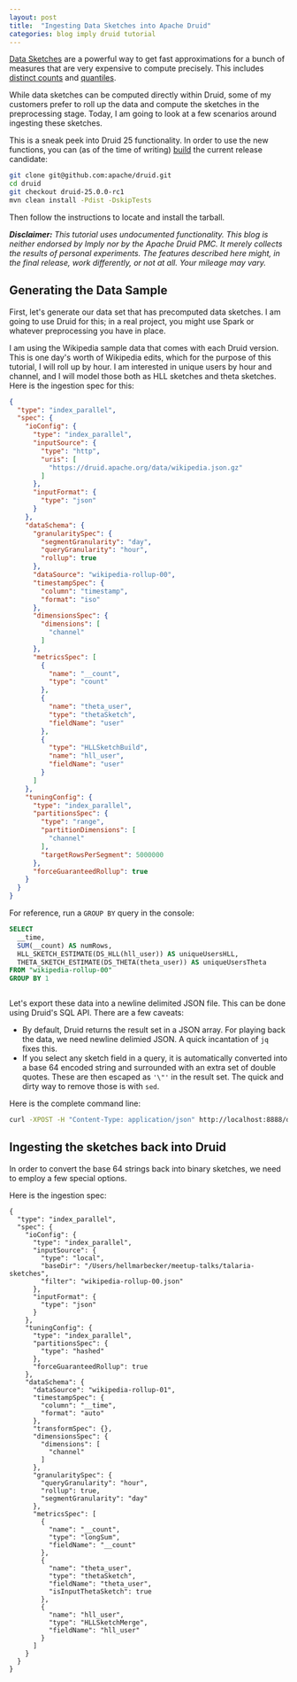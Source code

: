 ```yaml
---
layout: post
title:  "Ingesting Data Sketches into Apache Druid"
categories: blog imply druid tutorial
---
```


[Data Sketches](https://youtu.be/Hpd3f_MLdXo?t=398) are a powerful way to get fast approximations for a bunch of measures that are very expensive to compute precisely. This includes [distinct counts](link) and [quantiles](link).

While data sketches can be computed directly within Druid, some of my customers prefer to roll up the data and compute the sketches in the preprocessing stage. Today, I am going to look at a few scenarios around ingesting these sketches.

This is a sneak peek into Druid 25 functionality. In order to use the new functions, you can (as of the time of writing) [build](https://druid.apache.org/docs/latest/development/build.html) the current release candidate:

```bash
git clone git@github.com:apache/druid.git
cd druid
git checkout druid-25.0.0-rc1
mvn clean install -Pdist -DskipTests
```

Then follow the instructions to locate and install the tarball.

_**Disclaimer:** This tutorial uses undocumented functionality. This blog is neither endorsed by Imply nor by the Apache Druid PMC. It merely collects the results of personal experiments. The features described here might, in the final release, work differently, or not at all. Your mileage may vary._

## Generating the Data Sample

First, let's generate our data set that has precomputed data sketches. I am going to use Druid for this; in a real project, you might use Spark or whatever preprocessing you have in place.

I am using the Wikipedia sample data that comes with each Druid version. This is one day's worth of Wikipedia edits, which for the purpose of this tutorial, I will roll up by hour. I am interested in unique users by hour and channel, and I will model those both as HLL sketches and theta sketches. Here is the ingestion spec for this:

```json
{
  "type": "index_parallel",
  "spec": {
    "ioConfig": {
      "type": "index_parallel",
      "inputSource": {
        "type": "http",
        "uris": [
          "https://druid.apache.org/data/wikipedia.json.gz"
        ]
      },
      "inputFormat": {
        "type": "json"
      }
    },
    "dataSchema": {
      "granularitySpec": {
        "segmentGranularity": "day",
        "queryGranularity": "hour",
        "rollup": true
      },
      "dataSource": "wikipedia-rollup-00",
      "timestampSpec": {
        "column": "timestamp",
        "format": "iso"
      },
      "dimensionsSpec": {
        "dimensions": [
          "channel"
        ]
      },
      "metricsSpec": [
        {
          "name": "__count",
          "type": "count"
        },
        {
          "name": "theta_user",
          "type": "thetaSketch",
          "fieldName": "user"
        },
        {
          "type": "HLLSketchBuild",
          "name": "hll_user",
          "fieldName": "user"
        }
      ]
    },
    "tuningConfig": {
      "type": "index_parallel",
      "partitionsSpec": {
        "type": "range",
        "partitionDimensions": [
          "channel"
        ],
        "targetRowsPerSegment": 5000000
      },
      "forceGuaranteedRollup": true
    }
  }
}
```

For reference, run a `GROUP BY` query in the console:

```sql
SELECT
  __time,
  SUM(__count) AS numRows,
  HLL_SKETCH_ESTIMATE(DS_HLL(hll_user)) AS uniqueUsersHLL,
  THETA_SKETCH_ESTIMATE(DS_THETA(theta_user)) AS uniqueUsersTheta
FROM "wikipedia-rollup-00"
GROUP BY 1
```

![]()



Let's export these data into a newline delimited JSON file. This can be done using Druid's SQL API. There are a few caveats:

- By default, Druid returns the result set in a JSON array. For playing back the data, we need newline delimied JSON. A quick incantation of `jq` fixes this.
- If you select any sketch field in a query, it is automatically converted into a base 64 encoded string and surrounded with an extra set of double quotes. These are then escaped as `'\"'` in the result set. The quick and dirty way to remove those is with `sed`.

Here is the complete command line:

```bash
curl -XPOST -H "Content-Type: application/json" http://localhost:8888/druid/v2/sql/ -d'{ "query": "SELECT * FROM \"wikipedia-rollup-00\"" }' | jq -c '.[]' | sed -e 's/\\\"//g' >wikipedia-rollup-00.json
```

## Ingesting the sketches back into Druid

In order to convert the base 64 strings back into binary sketches, we need to employ a few special options.

Here is the ingestion spec:

```
{
  "type": "index_parallel",
  "spec": {
    "ioConfig": {
      "type": "index_parallel",
      "inputSource": {
        "type": "local",
        "baseDir": "/Users/hellmarbecker/meetup-talks/talaria-sketches",
        "filter": "wikipedia-rollup-00.json"
      },
      "inputFormat": {
        "type": "json"
      }
    },
    "tuningConfig": {
      "type": "index_parallel",
      "partitionsSpec": {
        "type": "hashed"
      },
      "forceGuaranteedRollup": true
    },
    "dataSchema": {
      "dataSource": "wikipedia-rollup-01",
      "timestampSpec": {
        "column": "__time",
        "format": "auto"
      },
      "transformSpec": {},
      "dimensionsSpec": {
        "dimensions": [
          "channel"
        ]
      },
      "granularitySpec": {
        "queryGranularity": "hour",
        "rollup": true,
        "segmentGranularity": "day"
      },
      "metricsSpec": [
        {
          "name": "__count",
          "type": "longSum",
          "fieldName": "__count"
        },
        {
          "name": "theta_user",
          "type": "thetaSketch",
          "fieldName": "theta_user",
          "isInputThetaSketch": true
        },
        {
          "name": "hll_user",
          "type": "HLLSketchMerge",
          "fieldName": "hll_user"
        }
      ]
    }
  }
}
```

